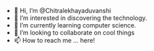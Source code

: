 - 👋 Hi, I’m @Chitralekhayaduvanshi
- 👀 I’m interested in discovering the technology.
- 🌱 I’m currently learning computer science.
- 💞️ I’m looking to collaborate on cool things
- 📫 How to reach me ... here!

<!---
Chitralekhayaduvanshi/Chitralekhayaduvanshi is a ✨ special ✨ repository because its `README.md` (this file) appears on your GitHub profile.
You can click the Preview link to take a look at your changes.
--->
